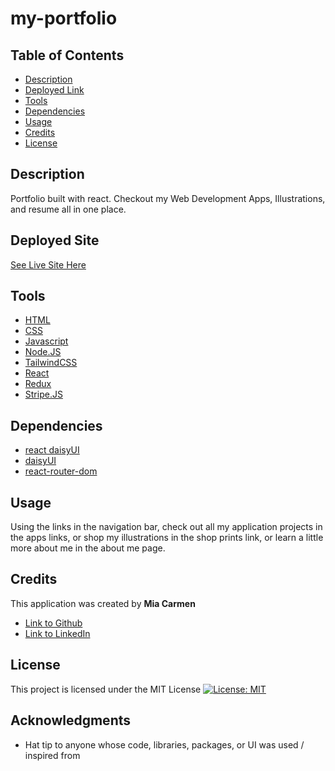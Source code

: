 # my-portfolio

## Table of Contents
- [Description](#description)
- [Deployed Link](#deployed)
- [Tools](#tools)
- [Dependencies](#dependencies)
- [Usage](#usage)
- [Credits](#credits)
- [License](#license)

## Description

Portfolio built with react. Checkout my Web Development Apps, Illustrations, and resume all in one place. 

## Deployed Site

[See Live Site Here]()

## Tools

* [HTML](https://developer.mozilla.org/en-US/docs/Web/HTML)
* [CSS](https://developer.mozilla.org/en-US/docs/Web/CSS)
* [Javascript](https://developer.mozilla.org/en-US/docs/Web/JavaScript)
* [Node.JS](https://nodejs.org/en/)
* [TailwindCSS](https://tailwindcss.com/)
* [React](https://reactjs.org/)
* [Redux](https://redux.js.org/)
* [Stripe.JS](https://stripe.com/docs/js)

## Dependencies
* [react daisyUI](https://react.daisyui.com/?path=/story/welcome--page)
* [daisyUI](https://daisyui.com/)
* [react-router-dom](https://www.npmjs.com/package/react-router-dom)

## Usage

Using the links in the navigation bar, check out all my application projects in the apps links, or shop my illustrations in the shop prints link, or learn a little more about me in the about me page.

## Credits

This application was created by **Mia Carmen** 

- [Link to Github](https://github.com/Miacarmen)
- [Link to LinkedIn](https://www.linkedin.com/in/mia-carmen-7750a6b8/)

## License

This project is licensed under the MIT License 
[![License: MIT](https://img.shields.io/badge/License-MIT-blue.svg)](https://opensource.org/licenses/MIT)

## Acknowledgments

* Hat tip to anyone whose code, libraries, packages, or UI was used  / inspired from
